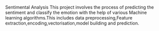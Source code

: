 Sentimental Analysis
  This project involves the process of predicting the sentiment and classify the emotion with the help of various Machine learning algorithms.This includes data preprocessing,Feature extraction,encoding,vectorisation,model building and prediction.

